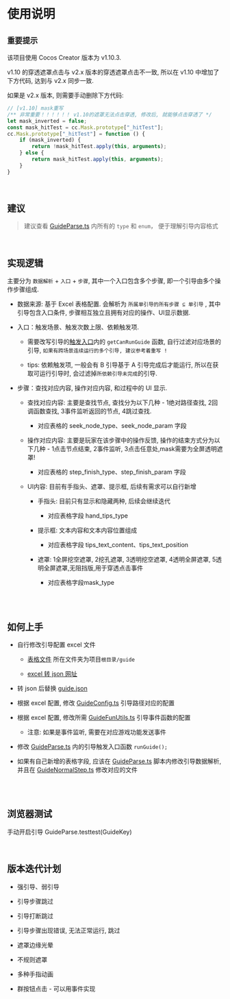 
# 使用说明


## `重要提示`

该项目使用 Cocos Creator 版本为 v1.10.3.

v1.10 的穿透遮罩点击与 v2.x 版本的穿透遮罩点击不一致, 所以在 v1.10 中增加了下方代码, 达到与 v2.x 同步一致.

如果是 v2.x 版本, 则需要手动删除下方代码:

```ts
// [v1.10] mask重写
/** 非常重要！！！！！！ v1.10的遮罩无法点击穿透, 修改后, 就能够点击穿透了 */
let mask_inverted = false;
const mask_hitTest = cc.Mask.prototype["_hitTest"];
cc.Mask.prototype["_hitTest"] = function () {
    if (mask_inverted) {
        return !mask_hitTest.apply(this, arguments);
    } else {
        return mask_hitTest.apply(this, arguments);
    }
}
```

<br>



## 建议

> 建议查看 [GuideParse.ts](./assets/Script/guide/entrance/GuideParse.ts) 内所有的 `type` 和 `enum`， 便于理解引导内容格式

<br>




## 实现逻辑

 主要分为 `数据解析` + `入口` + `步骤`, 其中一个入口包含多个步骤, 即一个引导由多个操作步骤组成.

- 数据来源: 基于 Excel 表格配置. 会解析为 `所属单引导的所有步骤 ⊆ 单引导` , 其中引导包含入口条件, 步骤相互独立且拥有对应的操作、UI显示数据.

- 入口：触发场景、触发次数上限、依赖触发项.
    - 需要改写引导的[触发入口](./assets/Script/guide/entrance/GuideParse.ts)内的 `getCanRunGuide` 函数, 自行过滤对应场景的引导, `如果有跨场景连续运行的多个引导, 建议参考着重写 !`

    - tips: 依赖触发项, 一般会有 B 引导基于 A 引导完成后才能运行, 所以在获取可运行引导时, 会过滤掉`所依赖引导未完成`的引导.


- 步骤：查找对应内容, 操作对应内容, 和过程中的 UI 显示.

    - 查找对应内容: 主要是查找节点, 查找分为以下几种 - 1绝对路径查找, 2回调函数查找, 3事件监听返回的节点, 4跳过查找. 
        - 对应表格的 seek_node_type、seek_node_param 字段

    - 操作对应内容: 主要是玩家在该步骤中的操作反馈, 操作的结束方式分为以下几种 - 1点击节点结束, 2事件监听, 3点击任意处,mask需要为全屏透明遮罩!

        - 对应表格的 step_finish_type、step_finish_param 字段

    - UI内容: 目前有手指头、遮罩、提示框, 后续有需求可以自行新增

        - 手指头: 目前只有显示和隐藏两种, 后续会继续迭代

            - 对应表格字段 hand_tips_type

        - 提示框: 文本内容和文本内容位置组成

            - 对应表格字段 tips_text_content、tips_text_position

        - 遮罩: 1全屏挖空遮罩, 2挖孔遮罩, 3透明挖空遮罩, 4透明全屏遮罩, 5透明全屏遮罩,无阻挡版,用于穿透点击事件 
        
            - 对应表格字段mask_type


<br>

<br>




## 如何上手

- 自行修改引导配置 excel 文件

    - [表格文件](./guide/guide.xlsx)  所在文件夹为项目`根目录/guide`

    - [excel 转 json 网址](https://www.bejson.com/json/col2json/)

- 转 json 后替换 [guide.json](./assets/resources/guide.json)

- 根据 excel 配置, 修改 [GuideConfig.ts](./assets/Script/guide/config/GuideConfig.ts) 引导路径对应的配置

- 根据 excel 配置, 修改所需 [GuideFunUtils.ts](./assets/Script/guide/config/GuideFunUtils.ts) 引导事件函数的配置
    
    - 注意: 如果是事件监听, 需要在对应游戏功能发送事件

- 修改 [GuideParse.ts](./assets/Script/guide/entrance/GuideParse.ts) 内的引导触发入口函数 `runGuide();`

- 如果有自己新增的表格字段, 应该在 [GuideParse.ts](./assets/Script/guide/entrance/GuideParse.ts) 脚本内修改引导数据解析, 并且在 [GuideNormalStep.ts](./assets/Script/guide/step/GuideNormalStep.ts) 修改对应的文件


<br>

<br>




## 浏览器测试

手动开启引导 GuideParse.testtest(GuideKey)




<br>

## 版本迭代计划

- 强引导、弱引导

- 引导步骤跳过

- 引导打断跳过

- 引导步骤出现错误, 无法正常运行, 跳过

- 遮罩边缘光晕

- 不规则遮罩

- 多种手指动画

- 群按钮点击 - 可以用事件实现
